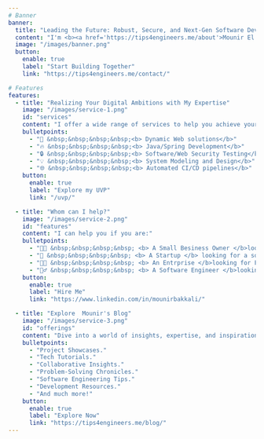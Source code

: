 ```yaml
---
# Banner
banner:
  title: "Leading the Future: Robust, Secure, and Next-Gen Software Development🚀"
  content: "I'm <b><a href='https://tips4engineers.me/about'>Mounir El bakkali</a></b>, a software developer and content creator, dedicated to empowering businesses through cutting-edge technology.<br>Let's work together to build your next big thing!"
  image: "/images/banner.png"
  button:
    enable: true
    label: "Start Building Together"
    link: "https://tips4engineers.me/contact/"

# Features
features:
  - title: "Realizing Your Digital Ambitions with My Expertise"
    image: "/images/service-1.png"
    id: "services"
    content: "I offer a wide range of services to help you achieve your digital goals."
    bulletpoints:
      - "🚀 &nbsp;&nbsp;&nbsp;&nbsp;<b> Dynamic Web solutions</b>"
      - "🔥 &nbsp;&nbsp;&nbsp;&nbsp;<b> Java/Spring Development</b>"
      - "🔒 &nbsp;&nbsp;&nbsp;&nbsp;<b> Software/Web Security Testing</b>"
      - "💡 &nbsp;&nbsp;&nbsp;&nbsp;<b> System Modeling and Design</b>"
      - "🌐 &nbsp;&nbsp;&nbsp;&nbsp;<b> Automated CI/CD pipelines</b>"
    button:
      enable: true
      label: "Explore my UVP"
      link: "/uvp/"

  - title: "Whom can I help?"
    image: "/images/service-2.png"
    id: "features"
    content: "I can help you if you are:"
    bulletpoints:
      - "🧑‍💼 &nbsp;&nbsp;&nbsp;&nbsp; <b> A Small Besiness Owner </b>looking for a software solution to automate your business."
      - "🎯 &nbsp;&nbsp;&nbsp;&nbsp; <b> A Startup </b> looking for a software solution to build your MVP."
      - "👨‍💻 &nbsp;&nbsp;&nbsp;&nbsp; <b> An Entrprise </b>looking for Freelance Java Software Engineer to help you with your project."
      - "🤷‍♂️ &nbsp;&nbsp;&nbsp;&nbsp; <b> A Software Engineer </b>looking for a mentor to help you to improve your skills."
    button:
      enable: true
      label: "Hire Me"
      link: "https://www.linkedin.com/in/mounirbakkali/"

  - title: "Explore  Mounir's Blog"
    image: "/images/service-3.png"
    id: "offerings"
    content: "Dive into a world of insights, expertise, and inspiration as you navigate through Mounir's website. Here's a glimpse of what you can expect to discover."
    bulletpoints:
      - "Project Showcases."
      - "Tech Tutorials."
      - "Collaborative Insights."
      - "Problem-Solving Chronicles."
      - "Software Engineering Tips."
      - "Development Resources."
      - "And much more!"
    button:
      enable: true
      label: "Explore Now"
      link: "https://tips4engineers.me/blog/"
---
```

